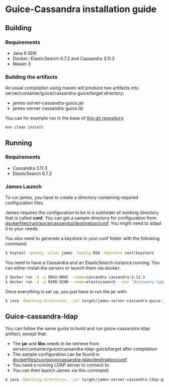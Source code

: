 # Guice-Cassandra installation guide

## Building

### Requirements

 - Java 8 SDK
 - Docker ∕ ElasticSearch 6.7.2 and Cassandra 3.11.3
 - Maven 3

### Building the artifacts

An usual compilation using maven will produce two artifacts into server/container/guice/cassandra-guice/target directory:

 * james-server-cassandra-guice.jar
 * james-server-cassandra-guice.lib

You can for example run in the base of [this git repository](https://github.com/apache/james-project):

```
mvn clean install
```

## Running

### Requirements

 * Cassandra 3.11.3
 * ElasticSearch 6.7.2

### James Launch

To run james, you have to create a directory containing required configuration files.

James requires the configuration to be in a subfolder of working directory that is called **conf**. You can get a sample
directory for configuration from
[dockerfiles/run/guice/cassandra/destination/conf](https://github.com/apache/james-project/tree/master/dockerfiles/run/guice/cassandra/destination/conf). You might need to adapt it to your needs.

You also need to generate a keystore in your conf folder with the following command:

```bash
$ keytool -genkey -alias james -keyalg RSA -keystore conf/keystore
```

You need to have a Cassandra and an ElasticSearch instance running. You can either install the servers or launch them via docker:

```bash
$ docker run -d -p 9042:9042 --name=cassandra cassandra:3.11.3
$ docker run -d -p 9200:9200 --name=elasticsearch --env 'discovery.type=single-node' elasticsearch:6.7.2
```

Once everything is set up, you just have to run the jar with:

```bash
$ java -Dworking.directory=. -jar target/james-server-cassandra-guice.jar
```

## Guice-cassandra-ldap

You can follow the same guide to build and run guice-cassandra-ldap artifact, except that:
 - The **jar** and **libs** needs to be retrieve from server/container/guice/cassandra-ldap-guice/target after compilation
 - The sample configuration can be found in [dockerfiles/run/guice/cassandra-ldap/destination/conf](https://github.com/apache/james-project/tree/master/dockerfiles/run/guice/cassandra-ldap/destination/conf)
 - You need a running LDAP server to connect to.
 - You can then launch James via this command:

```bash
$ java -Dworking.directory=. -jar target/james-server-cassandra-ldap-guice.jar
```
